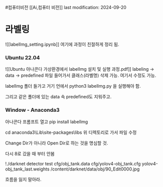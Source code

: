 #컴퓨터비전 
[[Ai,컴퓨터 비전]]
last modification: 2024-09-20

# 라벨링
![[labelImg_setting.ipynb]]
여기에 과정이 친절하게 정리 됨.
### Ubuntu 22.04
![[Ubuntu 아나콘다 가상환경에서 labelImg 설치 및 실행 과정.pdf]]
labeling -> data -> predefined 파일
들어가서 클래스(라벨명) 삭제 가능. 여기서 수정도 가능.

labelImg 폴더 들가고
거기 언에서 
python3 labelImg.py
을 실행해야 함.

그리고 같은 폴더에 있는 data 속 predefined도 지워주고.
### Window - Anaconda3
아나콘다 프롬프트 열고
pip install labelImg

cd anaconda3\Lib\site-packages\libs
위 디렉토리로 가서 파일 수정


Change Dir가 아니라 Open Dir로 하는 것을 명심할 것.






다시 8로 갔을 때 부터 안봄

!./darknet detector test cfg/obj_tank.data cfg/yolov4-obj_tank.cfg yolov4-obj_tank_last.weights /content/darknet/data/obj/90_Edit0000.jpg

흐름을 잃지 말아라.
